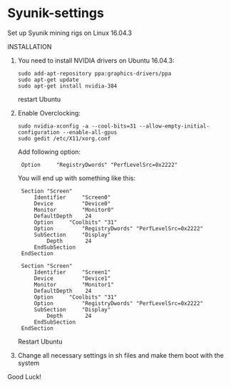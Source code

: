 # Syunik-settings
Set up Syunik mining rigs on Linux 16.04.3

INSTALLATION

1. You need to install NVIDIA drivers on Ubuntu 16.04.3:
    ```
    sudo add-apt-repository ppa:graphics-drivers/ppa 
    sudo apt-get update
    sudo apt-get install nvidia-384
    ```  
    restart Ubuntu
    
2. Enable Overclocking:
    ```
    sudo nvidia-xconfig -a --cool-bits=31 --allow-empty-initial-configuration --enable-all-gpus
    sudo gedit /etc/X11/xorg.conf
    ```
    Add following option:
    
        Option     "RegistryDwords" "PerfLevelSrc=0x2222"
        
    You will end up with something like this:
    
        Section "Screen"
            Identifier     "Screen0"
            Device         "Device0"
            Monitor        "Monitor0"
            DefaultDepth    24
            Option	   "Coolbits" "31"
            Option         "RegistryDwords" "PerfLevelSrc=0x2222"
            SubSection     "Display"
                Depth       24
            EndSubSection
        EndSection

        Section "Screen"
            Identifier     "Screen1"
            Device         "Device1"
            Monitor        "Monitor1"
            DefaultDepth    24
            Option	   "Coolbits" "31"
            Option         "RegistryDwords" "PerfLevelSrc=0x2222"
            SubSection     "Display"
                Depth       24
            EndSubSection
        EndSection
        
    Restart Ubuntu
    
3. Change all necessary settings in sh files and make them boot with the system

Good Luck!
